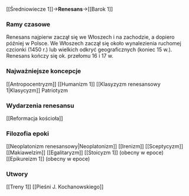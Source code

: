 [[Średniowiecze 1]]->**Renesans**->[[Barok 1]]
### Ramy czasowe
Renesans najpierw zaczął się we Włoszech i na zachodzie, a dopiero później w Polsce. 
We Włoszech zaczął się około wynalezienia ruchomej czcionki (1450 r.) lub wielkich odkryć geograficznych (koniec 15 w.).
Renesans kończy się ok. przełomu 16 i 17 w.
### Najważniejsze koncepcje
[[Antropocentryzm]]
[[Humanizm 1]]
[[Klasyzyzm renesansowy 1|Klasycyzm]]
Patriotyzm
### Wydarzenia renesansu
[[Reformacja kościoła]]
### Filozofia epoki
[[Neoplatonizm renesansowy|Neoplatonizm]]
[[Irenizm]]
[[Sceptycyzm]]
[[Makiawelzim]]
[[Egalitaryzm]]
[[Stoicyzm 1]] (obecny w epoce)
[[Epikureizm 1]] (obecny w epoce)
### Utwory
[[Treny 1]]
[[Pieśni J. Kochanowskiego]]
